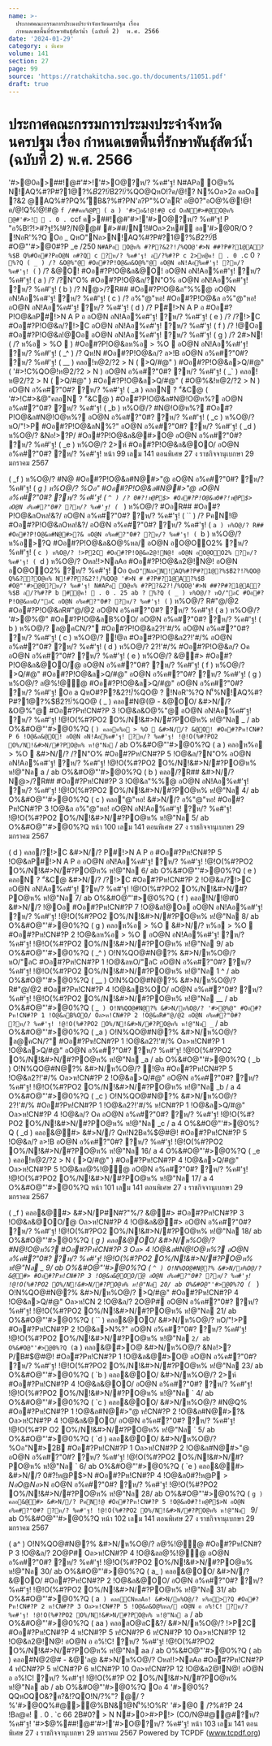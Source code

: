```yaml
---
name: >-
  ประกาศคณะกรรมการประมงประจำจังหวัดนครปฐม เรื่อง
  กำหนดเขตพื้นที่รักษาพันธุ์สัตว์น้ำ (ฉบับที่ 2)  พ.ศ. 2566
date: '2024-01-29'
category: ง พิเศษ
volume: 141
section: 27
page: 99
source: 'https://ratchakitcha.soc.go.th/documents/11051.pdf'
draft: true
---
```


# ประกาศคณะกรรมการประมงประจำจังหวัดนครปฐม เรื่อง กำหนดเขตพื้นที่รักษาพันธุ์สัตว์น้ำ (ฉบับที่ 2)  พ.ศ. 2566

'#>@0ค>##!@#'#>!'#>O@?ห/? %ค#'ฐ! N#APอ O@ห% N!AQ%#?P#?1@?%$B์2?!/์%QO@ ( &?&#?P ` )  . 0 . `cd 6 P "#?PN'็%@#2!ค/#'#?&'#BN!AQ%#?P#?1@?%$B์2?!/์%QO@QหO!?ค/@!? N%Oล>2อ คลOอ ?&2 @AQ%#?PQ%'ัB&?%#?PN'ล?P"%O'ลR' อ@0?"อO@%@!@!ค/@!Q%!@!#@ `f /##คห%@P ( a ) '#>อ&!@!#@ cd OหN#>#@O@ห% @#'#>!  . 0 . `ccf ค>##!@#'#>!'#>O@?ห/? %ค#'ฐ! P "อ%B!?!>#?ฐ!%!#?/N@@# #>##/N1!#Oล>2ห#์ ออ'#>@0R/O ? !NอR'%?Q Oอ _ QหO"Nล>N!AQ%#?P#?1@?%$B์2?!/์%QO@ Q%&??O@ห% N!#?P?&2?!/์%QO@'#>N ##?P#?1@A?%$B์ #O@"'#>@0#?P _e /250 ` N#APอ O@ห% #?P?&2?!/์%QO@'#>N ##?P#?1@A?%$B์ Q%#Oอ#?PอO@N อ#?Q c ?ห/? %ค#'ฐ! ล/?%#?P c 2>ห@ค!  . 0 . `c 0 ` ? %?Q ( _ ) /? &O@%"@ #Oอ#?P!O@&ล&O@%"@ อO@N อN!Aอ%ค#'ฐ! ?ห/? %ค#'ฐ! ( ` ) /? &@O! #Oอ#?P!O@&ล&@O! อO@N อN!Aอ%ค#'ฐ! ?ห/? %ค#'ฐ! ( a ) /? /?N"O% #Oอ#?P!O@&ล/?N"O% อO@N อN!Aอ%ค#'ฐ! ?ห/? %ค#'ฐ! ( b ) /? N@>/?R## #Oอ#?P!O@&ล"%%@ อO@N อN!Aอ%ค#'ฐ! ?ห/? %ค#'ฐ! ( c ) /? อ%"@"หอ! #Oอ#?P!O@&ล อ%"@"หอ! อO@N อN!Aอ%ค#'ฐ! ?ห/? %ค#'ฐ! ( d ) /? P#!>N A P อ #Oอ#?P!O@&ลP#!>N A P อ อO@N อN!Aอ%ค#'ฐ! ?ห/? %ค#'ฐ! ( e ) /? /?!>C #Oอ#?P!O@&ล/?!>C อO@N อN!Aอ%ค#'ฐ! ?ห/? %ค#'ฐ! ( f ) /? !@Oอ #Oอ#?P!O@&ล!@Oอ อO@N อN!Aอ%ค#'ฐ! ?ห/? %ค#'ฐ! ( g ) /? 2#>N! ( /? ห%อ > %O  ) #Oอ#?P!O@&ลห%อ > %O  อO@N อN!Aอ%ค#'ฐ! ?ห/? %ค#'ฐ! ( _^ ) /? Qห!N #Oอ#?P!O@&ล/? ล>!B อO@N อ%ค#?"0#? ?ห/? %ค#'ฐ! ( __ ) คลอ!ห@2/?2 > N ( >Q/#@" ) #Oอ#?P!O@&ล>Q/#@" ( '#>!C%QO@!ห@2/?2 > N ) อO@N อ%ค#?"0#? ?ห/? %ค#'ฐ! ( _` ) คลอ!ห@2/?2 > N ( >Q/#@" ) #Oอ#?P!O@&ล>Q/#@" ( #O@%&!ห@2/?2 > N ) อO@N อ%ค#?"0#? ?ห/? %ค#'ฐ! ( _a ) คลอN ? "์&C@ ( '#>!C#>&@"คลอN ? "์&C@ ) #Oอ#?P!O@&ล#N@!O@ห%? อO@N อ%ค#?"0#? ?ห/? %ค#'ฐ! ( _b ) ห%O@/? #N@!O@ห%? #Oอ#?P!O@&ล#N@!O@ห%? อO@N อ%ค#?"0#? ?ห/? %ค#'ฐ! ( _c ) ห%O@/? หO/"!>P #Oอ#?P!O@&ลN%?" อO@N อ%ค#?"0#? ?ห/? %ค#'ฐ! ( _d ) ห%O@/? &Nอ!>?P/ #Oอ#?P!O@&ล&@#>O@ อO@N อ%ค#?"0#? ?ห/? %ค#'ฐ! ( _e ) ห%O@/? 2>ห์ #Oอ#?P!O@&ล&@OO/ อO@N อ%ค#?"0#? ?ห/? %ค#'ฐ! หน้า 99 เลม 141 ตอนพิเศษ 27 ง ราชกิจจานุเบกษา 29 มกราคม 2567

( _f ) ห%O@/? #N@ #Oอ#?P!O@&ล#N@#>"@ อO@N อ%ค#?"0#? ?ห/? %ค#'ฐ! ( _g ) ห%O@/? %Oอ" #Oอ#?P!O@&ล#N@#>"@ อO@N อ%ค#?"0#? ?ห/? %ค#'ฐ! ( `^ ) /? 0#?!ห@P$> #Oอ#?P!O@&ล0#?!ห@P$> อO@N อ%ค#?"0#? ?ห/? %ค#'ฐ! ( `_ ) ห%O@/? #OอR## #Oอ#?P!O@&ลOหล!&?/ อO@N อ%ค#?"0#? ?ห/? %ค#'ฐ! ( `` ) /? PคN!@ #Oอ#?P!O@&ลOหล!&?/ อO@N อ%ค#?"0#? ?ห/? %ค#'ฐ! ( `a ) ห%O@/? R## #Oอ#?P!O@&ล#N@#>?& อO@N อ%ค#?"0#? ?ห/? %ค#'ฐ! ( `b ) ห%O@/? ห%อ>?Q #Oอ#?P!O@&ล&O@%หล/ อO@N อO@OO2% ?ห/? %ค#'ฐ! ( `c ) ห%O@/? !>P2C #Oอ#?P!O@&ล2@!N@! อO@N อO@OO2% ?ห/? %ค#'ฐ! ( `d ) ห%O@/? Oหล!!>NลAอ #Oอ#?P!O@&ล2@!N@! อO@N อO@OO2% ?ห/? %ค#'ฐ! Oอ ` QหO"Nล>N!AQ%#?P#?1@?%$B์2?!/์%QO@ Q%&??O@ห% N!#?P?&2?!/์%QO@ '#>N # #?P#?1@A?%$B์ #O@"'#>@0?ห/? %ค#'ฐ! N#APอ O@ห% #?P?&2?!/์%QO@'#>N ##?P#?1@A?%$B์ ล/?%#?P b #@ค!  . 0 . 25 ab ? %?Q ( _ ) ห%O@/? หO/"ลC #Oอ#?P!O@&ลหO/"ลC อO@N อ%ค#?"0#? ?ห/? %ค#'ฐ! ( ` ) ห%O@/? R#"@/@2 #Oอ#?P!O@&ลR#"@/@2 อO@N อ%ค#?"0#? ?ห/? %ค#'ฐ! ( a ) ห%O@/? '#>@%@" #Oอ#?P!O@&ลB%OO/ อO@N อ%ค#?"0#? ?ห/? %ค#'ฐ! ( b ) ห%O@/? ล@คCN/?" #Oอ#?P!O@&ล2?!'#/% อO@N อ%ค#?"0#? ?ห/? %ค#'ฐ! ( c ) ห%O@/? !@ล #Oอ#?P!O@&ล2?!'#/% อO@N อ%ค#?"0#? ?ห/? %ค#'ฐ! ( d ) ห%O@/? 2?!'#/% #Oอ#?P!O@&ล/? Oค อO@N อ%ค#?"0#? ?ห/? %ค#'ฐ! ( e ) ห%O@/? &@#> #Oอ#?P!O@&ล&@OO/้@ อO@N อ%ค#?"0#? ?ห/? %ค#'ฐ! ( f ) ห%O@/? >Q/#@" #Oอ#?P!O@&ล>Q/#@" อO@N อ%ค#?"0#? ?ห/? %ค#'ฐ! ( g ) ห%O@/? ล@%!@้@ #Oอ#?P!O@&ล>Q/#@" อO@N อ%ค#?"0#? ?ห/? %ค#'ฐ! Oอ a QหO#?P?&2?!/์%QO@ ? !NอR'%?Q N'็%N!AQ%#?P#?1@?%$B์2?!/์%QO@ ( _ ) คลอ#N@(@ - &@OO/ &#>N//? &O@%"@ #Oอ#?Pห!CN#?P 3 !O@&ล&O@%"@ อO@N อN!Aอ%ค#'ฐ! ?ห/? %ค#'ฐ! !@!O(%#?PO2 O%/N!&#>N/#?PO@ห% ห!@"Nล _ / ab O%&#O@"'#>@0%?Q ( ` ) คลอห%อ > %O  &#>N//? &@O! #Oอ#?Pห!CN#?P 6 !O@&ล&@O! อO@N อN!Aอ%ค#'ฐ! ?ห/? %ค#'ฐ! !@!O(%#?PO2 O%/N!&#>N/#?PO@ห% ห!@"Nล ` / ab O%&#O@"'#>@0%?Q ( a ) คลอห%อ > %O  &#>N//? /?N"O% #Oอ#?Pห!CN#?P 5 !O@&ล/?N"O% อO@N อN!Aอ%ค#'ฐ! ?ห/? %ค#'ฐ! !@!O(%#?PO2 O%/N!&#>N/#?PO@ห% ห!@"Nล a / ab O%&#O@"'#>@0%?Q ( b ) คลอ/?R## &#>N//? N@>/?R## #Oอ#?Pห!CN#?P 3 !O@&ล"%%@ อO@N อN!Aอ%ค#'ฐ! ?ห/? %ค#'ฐ! !@!O(%#?PO2 O%/N!&#>N/#?PO@ห% ห!@"Nล 4/ ab O%&#O@"'#>@0%?Q ( c ) คลอ"@"หอ! &#>N//? อ%"@"หอ! #Oอ#?Pห!CN#?P 3 !O@&ล อ%"@"หอ! อO@N อN!Aอ%ค#'ฐ! ?ห/? %ค#'ฐ! !@!O(%#?PO2 O%/N!&#>N/#?PO@ห% ห!@"Nล 5/ ab O%&#O@"'#>@0%?Q หน้า 100 เลม 141 ตอนพิเศษ 27 ง ราชกิจจานุเบกษา 29 มกราคม 2567

( d ) คลอ/?!>C &#>N//? P#!>N A P อ #Oอ#?Pห!CN#?P 5 !O@&ลP#!>N A P อ อO@N อN!Aอ%ค#'ฐ! ?ห/? %ค#'ฐ! !@!O(%#?PO2 O%/N!&#>N/#?PO@ห% ห!@"Nล 6/ ab O%&#O@"'#>@0%?Q ( e ) คลอN ? "์&C@ &#>N//? /?!>C #Oอ#?Pห!CN#?P 2 !O@&ล/?!>C อO@N อN!Aอ%ค#'ฐ! ?ห/? %ค#'ฐ! !@!O(%#?PO2 O%/N!&#>N/#?PO@ห% ห!@"Nล 7/ ab O%&#O@"'#>@0%?Q ( f ) คลอ!N/!@#0 &#>N//? !@Oอ #Oอ#?Pห!CN#?P 7 !O@&ล!@Oอ อO@N อN!Aอ%ค#'ฐ! ?ห/? %ค#'ฐ! !@!O(%#?PO2 O%/N!&#>N/#?PO@ห% ห!@"Nล 8/ ab O%&#O@"'#>@0%?Q ( g ) คลอห%อ > %O  &#>N//? ห%อ > %O  #Oอ#?Pห!CN#?P 2 !O@&ลห%อ > %O  อO@N อN!Aอ%ค#'ฐ! ?ห/? %ค#'ฐ! !@!O(%#?PO2 O%/N!&#>N/#?PO@ห% ห!@"Nล 9/ ab O%&#O@"'#>@0%?Q ( _^ ) O!N%QO@#N@?% &#>N/ห%O@/? หO/"ลC #Oอ#?Pห!CN#?P 1 !O@&ลหO/"ลC อO@N อ%ค#?"0#? ?ห/? %ค#'ฐ! !@!O(%#?PO2 O%/N!&#>N/#?PO@ห% ห!@"Nล 1 ^ / ab O%&#O@"'#>@0%?Q ( __ ) O!N%QO@#N@?% &#>N/ห%O@/? R#"@/@2 #Oอ#?Pห!CN#?P 4 !O@&ลB%OO/ อO@N อ%ค#?"0#? ?ห/? %ค#'ฐ! !@!O(%#?PO2 O%/N!&#>N/#?PO@ห% ห!@"Nล __ / ab O%&#O@"'#>@0%?Q ( _` ) O!N%QO@#N@?% &#>N/ห%O@/? '#>@%@" #Oอ#?Pห!CN#?P 1 !O@&ลB%OO/ Oล>ห!CN#?P 2 !O@&ลR#"@/@2 อO@N อ%ค#?"0#? ?ห/? %ค#'ฐ! !@!O(%#?PO2 O%/N!&#>N/#?PO@ห% ห!@"Nล _` / ab O%&#O@"'#>@0%?Q ( _a ) O!N%QO@#N@?% &#>N/ห%O@/? ล@คCN/?" #Oอ#?Pห!CN#?P 1 !O@&ล2?!'#/% Oล>ห!CN#?P 1 !O@&ล>Q/#@" อO@N อ%ค#?"0#? ?ห/? %ค#'ฐ! !@!O(%#?PO2 O%/N!&#>N/#?PO@ห% ห!@"Nล _a / ab O%&#O@"'#>@0%?Q ( _b ) O!N%QO@#N@?% &#>N/ห%O@/? !@ล #Oอ#?Pห!CN#?P 5 !O@&ล2?!'#/% Oล>ห!CN#?P 2 !O@&ล>Q/#@" อO@N อ%ค#?"0#? ?ห/? %ค#'ฐ! !@!O(%#?PO2 O%/N!&#>N/#?PO@ห% ห!@"Nล _b / a 4 O%&#O@"'#>@0%?Q ( _c ) O!N%QO@#N@?% &#>N/ห%O@/? 2?!'#/% #Oอ#?Pห!CN#?P 1 !O@&ล2?!'#/% ห!CN#?P 1 !O@&ล>Q/#@" Oล>ห!CN#?P 4 !O@&ล/? Oค อO@N อ%ค#?"0#? ?ห/? %ค#'ฐ! !@!O(%#?PO2 O%/N!&#>N/#?PO@ห% ห!@"Nล _c / a 4 O%&#O@"'#>@0%?Q ( _d ) คลอ&@#> &#>N//? Qห!N2Bค%$@#@! #Oอ#?Pห!CN#?P 5 !O@&ล/? ล>!B อO@N อ%ค#?"0#? ?ห/? %ค#'ฐ! !@!O(%#?PO2 O%/N!&#>N/#?PO@ห% ห!@"Nล 16/ a 4 O%&#O@"'#>@0%?Q ( _e ) คลอ!ห@2/?2 > N ( >Q/#@" ) #Oอ#?Pห!CN#?P 4 !O@&ล>Q/#@" Oล>ห!CN#?P 5 !O@&ลล@%!@้@ อO@N อ%ค#?"0#? ?ห/? %ค#'ฐ! !@!O(%#?PO2 O%/N!&#>N/#?PO@ห% ห!@"Nล 17/ a 4 O%&#O@"'#>@0%?Q หน้า 101 เลม 141 ตอนพิเศษ 27 ง ราชกิจจานุเบกษา 29 มกราคม 2567

( _f ) คลอ&@#> &#>N/P#N#?"%/? &@#> #Oอ#?Pห!CN#?P 3 !O@&ล&@OO/้@ Oล>ห!CN#?P 4 !O@&ล&@#> อO@N อ%ค#?"0#? ?ห/? %ค#'ฐ! !@!O(%#?PO2 O%/N!&#>N/#?PO@ห% ห!@"Nล 18/ ab O%&#O@"'#>@0%?Q ( _g ) คลอ&@OO/ &#>N/ห%O@/? #N@!O@ห%? #Oอ#?Pห!CN#?P 3 Oล> 4 !O@&ล#N@!O@ห%? อO@N อ%ค#?"0#? ?ห/? %ค#'ฐ! !@!O(%#?PO2 O%/N!&#>N/#?PO@ห% ห!@"Nล _ 9/ ab O%&#O@"'#>@0%?Q ( `^ ) O!N%QO@#N@?% &#>N/ห%O@/? &@#> #Oอ#?Pห!CN#?P 3 !O@&ล&@OO/้@ อO@N อ%ค#?"0#? ?ห/? %ค#'ฐ! !@!O(%#?PO2 O%/N!&#>N/#?PO@ห% ห!@"Nล 20/ ab O%&#O@"'#>@0%?Q ( `_ ) O!N%QO@#N@?% &#>N/ห%O@/? >Q/#@" #Oอ#?Pห!CN#?P 4 !O@&ล>Q/#@" Oล>ห!CN 2 !O@&ล/? 2O@P# อO@N อ%ค#?"0#? ?ห/? %ค#'ฐ! !@!O(%#?PO2 O%/N!&#>N/#?PO@ห% ห!@"Nล 21/ ab O%&#O@"'#>@0%?Q ( `` ) คลอ&@OO/ &#>N/ห%O@/? หO/"!>P #Oอ#?Pห!CN#?P 2 !O@&ล>N%?" อO@N อ%ค#?"0#? ?ห/? %ค#'ฐ! !@!O(%#?PO2 O%/N!&#>N/#?PO@ห% ห!@"Nล ` 2/ ab O%&#O@"'#>@0%?Q ( `a ) คลอ&@#>O@ &#>N/ห%O@/? &Nอ!>?P/B#$@#@! #Oอ#?Pห!CN#?P 1 !O@&ล&@#>O@ อO@N อ%ค#?"0#? ?ห/? %ค#'ฐ! !@!O(%#?PO2 O%/N!&#>N/#?PO@ห% ห!@"Nล 23/ ab O%&#O@"'#>@0%?Q ( `b ) คลอ&@OO/ &#>N/ห%O@/? 2>ห์ #Oอ#?Pห!CN#?P 4 !O@&ล&@OO/ อO@N อ%ค#?"0#? ?ห/? %ค#'ฐ! !@!O(%#?PO2 O%/N!&#>N/#?PO@ห% ห!@"Nล ` 4/ ab O%&#O@"'#>@0%?Q ( `c ) คลอ&@OO/ &#>N/ห%O@/? #N@Q% #Oอ#?Pห!CN#?P 1 !O@&ล#N@#>"@ ห!CN#?P 2 !O@&ล#N@#>?& Oล>ห!CN#?P 4 !O@&ล&@OO/ อO@N อ%ค#?"0#? ?ห/? %ค#'ฐ! !@!O(%#?P O2 O%/N!&#>N/#?PO@ห% ห!@"Nล ` 5/ ab O%&#O@"'#>@0%?Q ( `d ) คลอ&@OO/ &#>N/ห%O@/? %Oอ"N#>2B #Oอ#?Pห!CN#?P 1 Oล>ห!CN#?P 2 !O@&ล#N@#>"@ อO@N อ%ค#?"0#? ?ห/? %ค#'ฐ! !@!O(%#?PO2 O%/N!&#>N/#?PO@ห% ห!@"Nล ` 6/ ab O%&#O@"'#>@0%?Q ( `e ) คลอ&@#> &#>N//? 0#?!ห@P$>N #Oอ#?Pห!CN#?P 4 !O@&ล0#?!ห@P$>N อO@N อ%ค#?"0#? ?ห/? %ค#'ฐ! !@!O(%#?PO2 O%/N!&#>N/#?PO@ห% ห!@"Nล ` 7/ ab O%&#O@"'#>@0%?Q ( `f ) คลอ#OอR## &#>N/ห%O@/? #OอR## #Oอ#?Pห!CN#?P 3 !O@&ล0#?!ห@P$>N อO@N อ%ค#?"0#? ?ห/? %ค#'ฐ! !@!O(%#?PO2 O%/N!&#>N/#?PO@ห% ห!@"Nล 28/ ab O%&#O@"'#>@0%?Q ( `g ) คลอ&@#> &#>N//? PคN!@ #Oอ#?Pห!CN#?P 5 !O@&ล0#?!ห@P$>N อO@N อ%ค#?"0#? ?ห/? %ค#'ฐ! !@!O(%#?PO2 O%/N!&#>N/#?PO@ห% ห!@"Nล ` 9/ ab O%&#O@"'#>@0%?Q หน้า 102 เลม 141 ตอนพิเศษ 27 ง ราชกิจจานุเบกษา 29 มกราคม 2567

( a^ ) O!N%QO@#N@?% &#>N/ห%O@/? ล@%!@้@ #Oอ#?Pห!CN#?P 3 !O@&ล/? 2O@P# Oล>ห!CN#?P 4 !O@&ลล@%!@้@ อO@N อ%ค#?"0#? ?ห/? %ค#'ฐ! !@!O(%#?PO2 O%/N!&#>N/#?PO@ห% ห!@"Nล 30/ ab O%&#O@"'#>@0%?Q ( a_ ) คลอ&@OO/ &#>N//? &@OO/ #Oอ#?Pห!CN#?P 2 !O@&ล&@OO/ อO@N อ%ค#?"0#? ?ห/? %ค#'ฐ! !@!O(%#?PO2 O%/N!&#>N/#?PO@ห% ห!@"Nล 31/ ab O%&#O@"'#>@0%?Q ( a` ) คลอCNหลAอ! &#>N/ห%O@/? ห%อ>?Q #Oอ#?Pห!CN#?P 2 ห!CN#?P 3 Oล>ห!CN#?P 5 !O@&ล&O@%หล/ อO@N อ อ%!C! ?ห/? %ค#'ฐ! !@!O(%#?PO2 O%/N!&#>N/#?PO@ห% ห!@"Nล a` / ab O%&#O@"'#>@0%?Q ( aa ) คลอลO@ลC&?/ &#>N/ห%O@/? !>P2C #Oอ#?Pห!CN#?P 4 ห!CN#?P 5 ห!CN#?P 6 ห!CN#?P 10 Oล>ห!CN#?P 12 !O@&ล2@!N@! อO@N อ อ%!C! ?ห/? %ค#'ฐ! !@!O(%#?PO2 O%/N!&#>N/#?PO@ห% ห!@"Nล aa / ab O%&#O@"'#>@0%?Q ( ab ) คลอ#N@2@# - &@'ล@ &#>N/ห%O@/? Oหล!!>NลAอ #Oอ#?Pห!CN#?P 4 ห!CN#?P 5 ห!CN#?P 6 ห!CN#?P 10 Oล>ห!CN#?P 12 !O@&ล2@!N@! อO@N อ อ%!C! ?ห/? %ค#'ฐ! !@!O(%#?P O2 O%/N!&#>N/#?PO@ห% ห!@"Nล ab / ab O%&#O@"'#>@0%?Q Oอ 4 '#>@0%?QQหOQO&?ค?&!?QO!N/?%"? @/ ? %'#>@0Q%#@>@%BN&1@N'็%!O%R' '#>@0  /?%#?P 24 !Bล@ค!  . 0 . `c 66 2B#0? > N N#>0>#>P!> (CO/N@#@@#?ห/? %ค#'ฐ! '#>$@%##!@#'#>!'#>O@?ห/? %ค#'ฐ! หน้า 103 เลม 141 ตอนพิเศษ 27 ง ราชกิจจานุเบกษา 29 มกราคม 2567 Powered by TCPDF (www.tcpdf.org)
